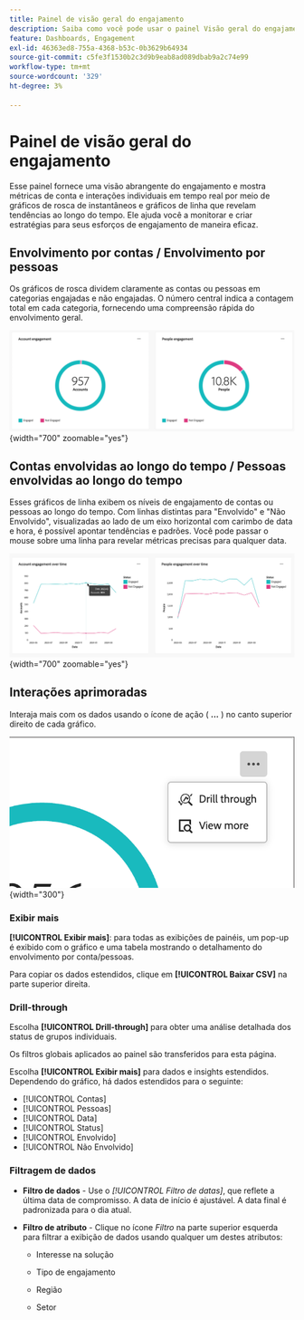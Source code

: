 ```yaml
---
title: Painel de visão geral do engajamento
description: Saiba como você pode usar o painel Visão geral do engajamento para monitorar seus esforços de engajamento.
feature: Dashboards, Engagement
exl-id: 46363ed8-755a-4368-b53c-0b3629b64934
source-git-commit: c5fe3f1530b2c3d9b9eab8ad089dbab9a2c74e99
workflow-type: tm+mt
source-wordcount: '329'
ht-degree: 3%

---
```


# Painel de visão geral do engajamento

Esse painel fornece uma visão abrangente do engajamento e mostra métricas de conta e interações individuais em tempo real por meio de gráficos de rosca de instantâneos e gráficos de linha que revelam tendências ao longo do tempo. Ele ajuda você a monitorar e criar estratégias para seus esforços de engajamento de maneira eficaz.

<!-- To generate a shareable PDF of your current view, click **[!UICONTROL Export]** at the top-right corner of the page. To engage with the data, use the action menu in the top-right corner. -->

## Envolvimento por contas / Envolvimento por pessoas

Os gráficos de rosca dividem claramente as contas ou pessoas em categorias engajadas e não engajadas. O número central indica a contagem total em cada categoria, fornecendo uma compreensão rápida do envolvimento geral.

![Participação por contas e pessoas](assets/engagement-accounts-people.png){width="700" zoomable="yes"}

## Contas envolvidas ao longo do tempo / Pessoas envolvidas ao longo do tempo

Esses gráficos de linha exibem os níveis de engajamento de contas ou pessoas ao longo do tempo. Com linhas distintas para &quot;Envolvido&quot; e &quot;Não Envolvido&quot;, visualizadas ao lado de um eixo horizontal com carimbo de data e hora, é possível apontar tendências e padrões. Você pode passar o mouse sobre uma linha para revelar métricas precisas para qualquer data.

![Participação por contas e pessoas ao longo do tempo](assets/engagement-accounts-people-over-time.png){width="700" zoomable="yes"}

## Interações aprimoradas

Interaja mais com os dados usando o ícone de ação ( **...** ) no canto superior direito de cada gráfico.

![Dados do painel de engajamento - menu de ação](assets/engagement-action-menu.png){width="300"}

### Exibir mais

**[!UICONTROL Exibir mais]**: para todas as exibições de painéis, um pop-up é exibido com o gráfico e uma tabela mostrando o detalhamento do envolvimento por conta/pessoas.

Para copiar os dados estendidos, clique em **[!UICONTROL Baixar CSV]** na parte superior direita.

### Drill-through

Escolha **[!UICONTROL Drill-through]** para obter uma análise detalhada dos status de grupos individuais.

Os filtros globais aplicados ao painel são transferidos para esta página.

Escolha **[!UICONTROL Exibir mais]** para dados e insights estendidos. Dependendo do gráfico, há dados estendidos para o seguinte:

* [!UICONTROL Contas]
* [!UICONTROL Pessoas]
* [!UICONTROL Data]
* [!UICONTROL Status]
* [!UICONTROL Envolvido]
* [!UICONTROL Não Envolvido]
<!-- 
* [!UICONTROL Engagement activities]
* [!UICONTROL Last engagement date]
* [!UICONTROL Region]
* [!UICONTROL Industry]
* [!UICONTROL People]
* [!UICONTROL Name]
* [!UICONTROL Person ID]
* [!UICONTROL Status]
* [!UICONTROL Email]
--->

### Filtragem de dados

* **Filtro de dados** - Use o _[!UICONTROL Filtro de datas]_, que reflete a última data de compromisso. A data de início é ajustável. A data final é padronizada para o dia atual.

* **Filtro de atributo** - Clique no ícone _Filtro_ na parte superior esquerda para filtrar a exibição de dados usando qualquer um destes atributos:

   * Interesse na solução
   * Tipo de engajamento
   * Região

   * Setor
  <!-- * Account's Industry -->

